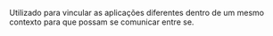 Utilizado para vincular as aplicações diferentes dentro de um mesmo contexto para que possam se comunicar entre se.